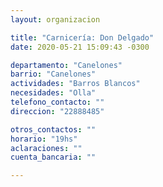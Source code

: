 ```yaml
---
layout: organizacion

title: "Carnicería: Don Delgado"
date: 2020-05-21 15:09:43 -0300

departamento: "Canelones"
barrio: "Canelones"
actividades: "Barros Blancos"
necesidades: "Olla"
telefono_contacto: ""
direccion: "22888485"

otros_contactos: ""
horario: "19hs"
aclaraciones: ""
cuenta_bancaria: ""

---
```

